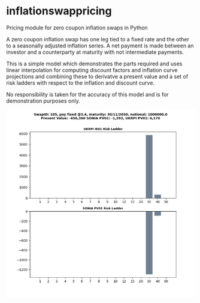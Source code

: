 # inflationswappricing
Pricing module for zero coupon inflation swaps in Python

A zero coupon inflation swap has one leg tied to a fixed rate and the other to a seasonally adjusted inflation series.  A net payment is made between an investor and a counterparty at maturity with not intermediate payments.  

This is a simple model which demonstrates the parts required and uses linear interpolation for computing discount factors and inflation curve projections and combining these to derivatve a present value and a set of risk ladders with respect to the inflation and discount curve.  

No responsibility is taken for the accuracy of this model and is for demonstration purposes only.


![](Figure_5.png)
